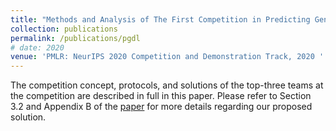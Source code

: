 ```yaml
---
title: "Methods and Analysis of The First Competition in Predicting Generalization of Deep Learning"
collection: publications
permalink: /publications/pgdl
# date: 2020
venue: 'PMLR: NeurIPS 2020 Competition and Demonstration Track, 2020 '
---
```

The competition concept, protocols, and solutions of the top-three teams at the competition are described in full in this paper. 
Please refer to Section 3.2 and Appendix B of the [paper](https://proceedings.mlr.press/v133/jiang21a/jiang21a.pdf) for more details regarding
our proposed solution.
